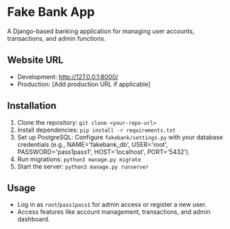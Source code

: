 # Fake Bank App

A Django-based banking application for managing user accounts, transactions, and admin functions.

## Website URL
- Development: http://127.0.0.1:8000/
- Production: [Add production URL if applicable]

## Installation
1. Clone the repository: `git clone <your-repo-url>`
2. Install dependencies: `pip install -r requirements.txt`
3. Set up PostgreSQL: Configure `fakebank/settings.py` with your database credentials (e.g., NAME='fakebank_db', USER='root', PASSWORD='pass1pass1', HOST='localhost', PORT='5432').
4. Run migrations: `python3 manage.py migrate`
5. Start the server: `python3 manage.py runserver`

## Usage
- Log in as `root`/`pass1pass1` for admin access or register a new user.
- Access features like account management, transactions, and admin dashboard.
